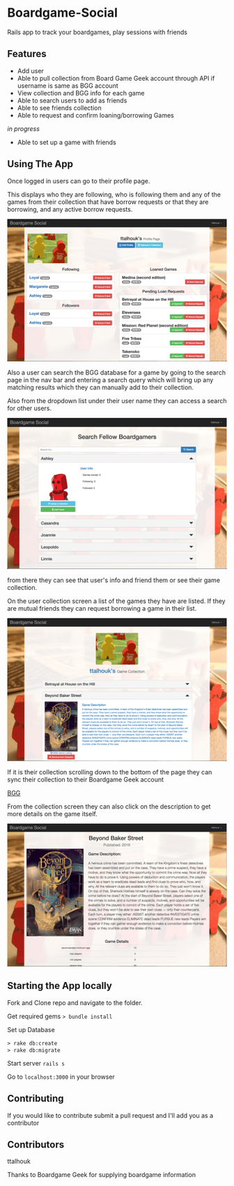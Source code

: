 # Boardgame-Social
Rails app to track your boardgames, play sessions with friends

## Features

* Add user
* Able to pull collection from Board Game Geek account through API if username is same as BGG account
* View collection and BGG info for each game
* Able to search users to add as friends
* Able to see friends collection
* Able to request and confirm loaning/borrowing Games

*in progress*

* Able to set up a game with friends

## Using The App

Once logged in users can go to their profile page.

This displays who they are following, who is following them and any of the games from their collection that have borrow requests or that they are borrowing, and any active borrow requests.

![profile](./screens/user-profile-compressor.png "Profile page")

Also a user can search the BGG database for a game by going to the search page in the nav bar and entering a search query which will bring up any matching results which they can manually add to their collection.

Also from the dropdown list under their user name they can access a search for other users.

![user-search](./screens/users-compressor.png "User Search")

from there they can see that user's info and friend them or see their game collection.

On the user collection screen a list of the games they have are listed.  If they are mutual friends they can request borrowing a game in their list.

![collection](./screens/collection-compressor.png "Collection Page")

If it is their collection scrolling down to the bottom of the page they can sync their collection to their Boardgame Geek account

[BGG](https://www.boardgamegeek.com "boardgamegeek Website")

From the collection screen they can also click on the description to get more details on the game itself.

![user-search](./screens/game-details-compressor.png "Profile page")

## Starting the App locally

Fork and Clone repo and navigate to the folder.

Get required gems `> bundle install`

Set up Database
```
> rake db:create
> rake db:migrate
```

Start server `rails s`

Go to `localhost:3000` in your browser

## Contributing

If you would like to contribute submit a pull request and I'll add you as a contributor

## Contributors

ttalhouk

Thanks to Boardgame Geek for supplying boardgame information

